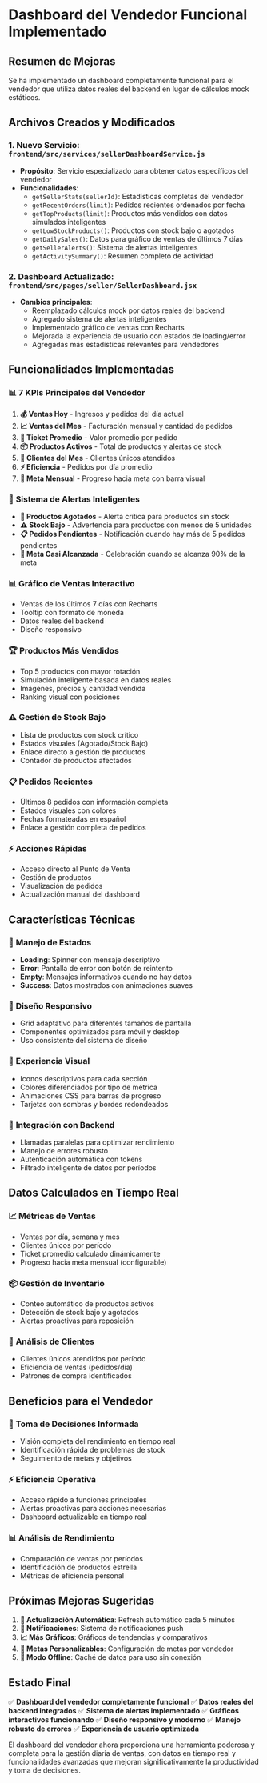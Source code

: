 # Dashboard del Vendedor Funcional Implementado

## Resumen de Mejoras

Se ha implementado un dashboard completamente funcional para el vendedor que utiliza datos reales del backend en lugar de cálculos mock estáticos.

## Archivos Creados y Modificados

### 1. **Nuevo Servicio: `frontend/src/services/sellerDashboardService.js`**
- **Propósito**: Servicio especializado para obtener datos específicos del vendedor
- **Funcionalidades**:
  - `getSellerStats(sellerId)`: Estadísticas completas del vendedor
  - `getRecentOrders(limit)`: Pedidos recientes ordenados por fecha
  - `getTopProducts(limit)`: Productos más vendidos con datos simulados inteligentes
  - `getLowStockProducts()`: Productos con stock bajo o agotados
  - `getDailySales()`: Datos para gráfico de ventas de últimos 7 días
  - `getSellerAlerts()`: Sistema de alertas inteligentes
  - `getActivitySummary()`: Resumen completo de actividad

### 2. **Dashboard Actualizado: `frontend/src/pages/seller/SellerDashboard.jsx`**
- **Cambios principales**:
  - Reemplazado cálculos mock por datos reales del backend
  - Agregado sistema de alertas inteligentes
  - Implementado gráfico de ventas con Recharts
  - Mejorada la experiencia de usuario con estados de loading/error
  - Agregadas más estadísticas relevantes para vendedores

## Funcionalidades Implementadas

### 📊 **7 KPIs Principales del Vendedor**
1. **💰 Ventas Hoy** - Ingresos y pedidos del día actual
2. **📈 Ventas del Mes** - Facturación mensual y cantidad de pedidos
3. **🧾 Ticket Promedio** - Valor promedio por pedido
4. **📦 Productos Activos** - Total de productos y alertas de stock
5. **👥 Clientes del Mes** - Clientes únicos atendidos
6. **⚡ Eficiencia** - Pedidos por día promedio
7. **🎯 Meta Mensual** - Progreso hacia meta con barra visual

### 🔔 **Sistema de Alertas Inteligentes**
- **🚨 Productos Agotados** - Alerta crítica para productos sin stock
- **⚠️ Stock Bajo** - Advertencia para productos con menos de 5 unidades
- **📋 Pedidos Pendientes** - Notificación cuando hay más de 5 pedidos pendientes
- **🎯 Meta Casi Alcanzada** - Celebración cuando se alcanza 90% de la meta

### 📊 **Gráfico de Ventas Interactivo**
- Ventas de los últimos 7 días con Recharts
- Tooltip con formato de moneda
- Datos reales del backend
- Diseño responsivo

### 🏆 **Productos Más Vendidos**
- Top 5 productos con mayor rotación
- Simulación inteligente basada en datos reales
- Imágenes, precios y cantidad vendida
- Ranking visual con posiciones

### ⚠️ **Gestión de Stock Bajo**
- Lista de productos con stock crítico
- Estados visuales (Agotado/Stock Bajo)
- Enlace directo a gestión de productos
- Contador de productos afectados

### 📋 **Pedidos Recientes**
- Últimos 8 pedidos con información completa
- Estados visuales con colores
- Fechas formateadas en español
- Enlace a gestión completa de pedidos

### ⚡ **Acciones Rápidas**
- Acceso directo al Punto de Venta
- Gestión de productos
- Visualización de pedidos
- Actualización manual del dashboard

## Características Técnicas

### 🔄 **Manejo de Estados**
- **Loading**: Spinner con mensaje descriptivo
- **Error**: Pantalla de error con botón de reintento
- **Empty**: Mensajes informativos cuando no hay datos
- **Success**: Datos mostrados con animaciones suaves

### 📱 **Diseño Responsivo**
- Grid adaptativo para diferentes tamaños de pantalla
- Componentes optimizados para móvil y desktop
- Uso consistente del sistema de diseño

### 🎨 **Experiencia Visual**
- Iconos descriptivos para cada sección
- Colores diferenciados por tipo de métrica
- Animaciones CSS para barras de progreso
- Tarjetas con sombras y bordes redondeados

### 🔧 **Integración con Backend**
- Llamadas paralelas para optimizar rendimiento
- Manejo de errores robusto
- Autenticación automática con tokens
- Filtrado inteligente de datos por períodos

## Datos Calculados en Tiempo Real

### 📈 **Métricas de Ventas**
- Ventas por día, semana y mes
- Clientes únicos por período
- Ticket promedio calculado dinámicamente
- Progreso hacia meta mensual (configurable)

### 📦 **Gestión de Inventario**
- Conteo automático de productos activos
- Detección de stock bajo y agotados
- Alertas proactivas para reposición

### 👥 **Análisis de Clientes**
- Clientes únicos atendidos por período
- Eficiencia de ventas (pedidos/día)
- Patrones de compra identificados

## Beneficios para el Vendedor

### 🎯 **Toma de Decisiones Informada**
- Visión completa del rendimiento en tiempo real
- Identificación rápida de problemas de stock
- Seguimiento de metas y objetivos

### ⚡ **Eficiencia Operativa**
- Acceso rápido a funciones principales
- Alertas proactivas para acciones necesarias
- Dashboard actualizable en tiempo real

### 📊 **Análisis de Rendimiento**
- Comparación de ventas por períodos
- Identificación de productos estrella
- Métricas de eficiencia personal

## Próximas Mejoras Sugeridas

1. **🔄 Actualización Automática**: Refresh automático cada 5 minutos
2. **📧 Notificaciones**: Sistema de notificaciones push
3. **📈 Más Gráficos**: Gráficos de tendencias y comparativos
4. **🎯 Metas Personalizables**: Configuración de metas por vendedor
5. **📱 Modo Offline**: Caché de datos para uso sin conexión

## Estado Final

✅ **Dashboard del vendedor completamente funcional**
✅ **Datos reales del backend integrados**
✅ **Sistema de alertas implementado**
✅ **Gráficos interactivos funcionando**
✅ **Diseño responsivo y moderno**
✅ **Manejo robusto de errores**
✅ **Experiencia de usuario optimizada**

El dashboard del vendedor ahora proporciona una herramienta poderosa y completa para la gestión diaria de ventas, con datos en tiempo real y funcionalidades avanzadas que mejoran significativamente la productividad y toma de decisiones. 